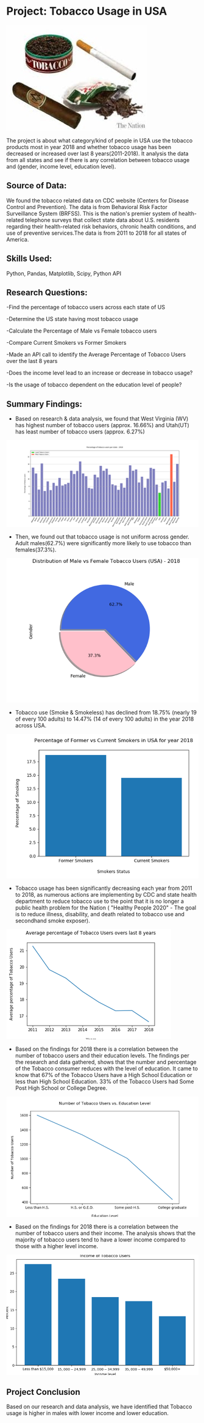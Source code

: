 # Project: Tobacco Usage in USA


![Tobacco](Images/Tobacco.jpg)

The project is about what category/kind of people in USA use the tobacco products most in year 2018 and whether tobacco usage has been decreased or increased over last 8 years(2011-2018). It analysis the data from all states and see if there is any correlation between tobacco usage and (gender, income level, education level).

Source of Data: 
--------------
We found the tobacco related data on CDC website (Centers for Disease Control and Prevention).
The data is from Behavioral Risk Factor Surveillance System (BRFSS). This is the nation's premier system of health-related telephone surveys that collect state data about U.S. residents regarding their health-related risk behaviors, chronic health conditions, and use of preventive services.The data is from 2011 to 2018 for all states of America.


Skills Used:
-----------
Python, Pandas, Matplotlib, Scipy, Python API


Research Questions:
--------------------------------------
-Find the percentage of tobacco users across each state of US

-Determine the US state having most tobacco usage

-Calculate the Percentage of Male vs Female tobacco users

-Compare Current Smokers vs Former Smokers

-Made an API call to identify the Average Percentage of Tobacco Users over the last 8 years

-Does the income level lead to an increase or decrease in tobacco usage?

-Is the usage of tobacco dependent on the education level of people?


Summary Findings:
-----------------

- Based on research & data analysis, we found that West Virginia (WV) has highest number of tobacco users (approx. 16.66%) and
Utah(UT) has least number of tobacco users (approx. 6.27%)

 ![TobaccoPerState](Percentage_tobacco_users_per_state.png)


- Then, we found out that tobacco usage is not uniform across gender. Adult males(62.7%) were significantly more likely to use tobacco than females(37.3%).    


 ![Gender](Distribution_Male_Female_Tobacco_Users_2018.png)


- Tobacco use (Smoke & Smokeless) has declined from 18.75% (nearly 19 of every 100 adults) to 14.47% (14 of every 100 adults) in the year 2018 across USA.
 

 ![Former](Percentage_Current_Former_Smokers_2018.png)
 

- Tobacco usage has been significantly decreasing each year from 2011 to 2018, as numerous actions are implementing by CDC and state 
  health department to reduce tobacco use to the point that it is no longer a public health problem for the Nation ( "Healthy People 
  2020" - The goal is to reduce illness, disability, and death related to tobacco use and secondhand smoke exposer).


 ![Scatter](Tobacco_line_2011_2018_USA.png)


- Based on the findings for 2018 there is a correlation between the number of tobacco users and their education levels. The findings per
  the research and data gathered, shows that the number and percentage of the Tobacco consumer reduces with the level of education. It 
  came to know that 67% of the Tobacco Users have a High School Education or less than High School Education. 33% of the Tobacco Users 
  had Some Post High School or College Degree.


 ![Income](Tobacco_Users_vs_Education_Level.png)


- Based on the findings for 2018 there is a correlation between the number of tobacco users and their income. The analysis shows that the majority of tobacco users tend to have a lower income compared to those with a higher level income. 


 ![Education](Income_of_Tobacco_Users.png)


Project Conclusion
------------------
Based on our research and data analysis, we have identified that Tobacco usage is higher in males with lower income and lower education.

